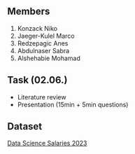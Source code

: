 ## Members
1. Konzack Niko 
2. Jaeger-Kulel Marco
3. Redzepagic Anes 
4. Abdulnaser Sabra
5. Alshehabie	Mohamad

## Task (02.06.)
- Literature review
- Presentation (15min + 5min questions)

## Dataset
[Data Science Salaries 2023](https://www.kaggle.com/datasets/arnabchaki/data-science-salaries-2023)
